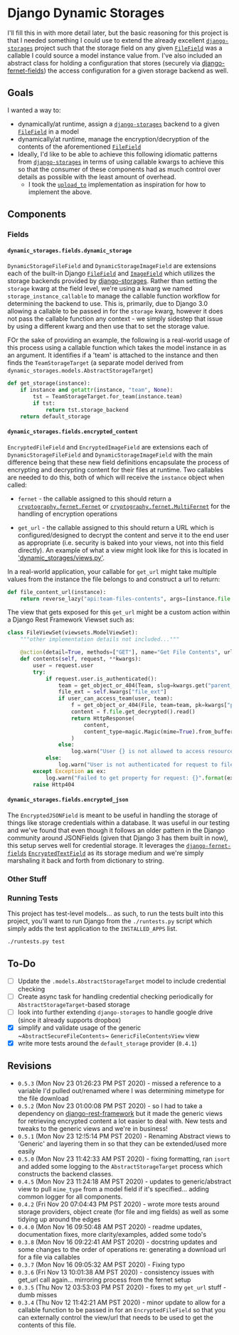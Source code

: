 # Django Dynamic Storages

I'll fill this in with more detail later, but the basic reasoning for this project is that I needed something I could use to extend the already excellent [`django-storages`](https://github.com/jschneier/django-storages) project such that the storage field on any given [`FileField`](https://docs.djangoproject.com/en/3.1/ref/models/fields/#filefield) was a callable I could source a model instance value from. I've also included an abstract class for holding a configuration that stores (securely via [django-fernet-fields](https://github.com/orcasgit/django-fernet-fields)) the access configuration for a given storage backend as well.  

## Goals

I wanted a way to:

* dynamically/at runtime, assign a [`django-storages`](https://github.com/jschneier/django-storages) backend to a given [`FileField`](https://docs.djangoproject.com/en/3.1/ref/models/fields/#filefield) in a model
* dynamically/at runtime, manage the encryption/decryption of the contents of the aforementioned [`FileField`](https://docs.djangoproject.com/en/3.1/ref/models/fields/#filefield)
* Ideally, I'd like to be able to achieve this following idiomatic patterns from [`django-storages`](https://github.com/jschneier/django-storages) in terms of using callable kwargs to achieve this so that the consumer of these components had as much control over details as possible with the least amount of overhead.
    * I took the [`upload_to`](https://docs.djangoproject.com/en/3.1/ref/models/fields/#django.db.models.FileField.upload_to) implementation as inspiration for how to implement the above.

## Components

### Fields

#### `dynamic_storages.fields.dynamic_storage`

`DynamicStorageFileField` and `DynamicStorageImageField` are extensions each of the built-in Django [`FileField`](https://docs.djangoproject.com/en/3.1/ref/models/fields/#filefield) and [`ImageField`](https://docs.djangoproject.com/en/3.1/ref/models/fields/#integerfield) which utilizes the storage backends provided by [django-storages](https://django-storages.readthedocs.io/en/latest/). Rather than setting the `storage` kwarg at the field level, we're using a kwarg we named `storage_instance_callable` to manage the callable function workflow for determining the backend to use. This is, primarily, due to Django 3.0 allowing a callable to be passed in for the `storage` kwarg, however it does not pass the callable function any context - we simply sidestep that issue by using a different kwarg and then use that to set the storage value.


FOr the sake of providing an example, the following is a real-world usage of this process using a callable function which takes the model instance in as an argument. It identifies if a 'team' is attached to the instance and then finds the `TeamStorageTarget` (a separate model derived from `dynamic_storages.models.AbstractStorageTarget`)

```python
def get_storage(instance):
    if instance and getattr(instance, "team", None):
        tst = TeamStorageTarget.for_team(instance.team)
        if tst:
            return tst.storage_backend
    return default_storage
```

#### `dynamic_storages.fields.encrypted_content`

`EncryptedFileField` and `EncryptedImageField` are extensions each of `DynamicStorageFileField` and `DynamicStorageImageField` with the main difference being that these new field definitions encapsulate the process of encrypting and decrypting content for their files at runtime. Two callables are needed to do this, both of which will receive the `instance` object when called:

* `fernet` - the callable assigned to this should return a [`cryptography.fernet.Fernet`](https://cryptography.io/en/latest/fernet.html?highlight=fernet#cryptography.fernet.Fernet) or [`cryptography.fernet.MultiFernet`](https://cryptography.io/en/latest/fernet.html?highlight=fernet#cryptography.fernet.Fernet) for the handling of encryption operations


* `get_url` - the callable assigned to this should return a URL which is configured/designed to decrypt the content and serve it to the end user as appropriate (i.e. security is baked into your views, not into this field directly). An example of what a view might look like for this is located in ['dynamic_storages/views.py'](dynamic_storages/views.py).

In a real-world application, your callable for `get_url` might take multiple values from the instance the file belongs to and construct a url to return:

```python
def file_content_url(instance):
    return reverse_lazy("api:team-files-contents", args=[instance.file.team.slug, instance.team.id, instance.team.file.name.split(".")[-1]])
```

The view that gets exposed for this `get_url` might be a custom action within a Django Rest Framework Viewset such as:

```python
class FileViewSet(viewsets.ModelViewSet):
    """other implementation details not included..."""

    @action(detail=True, methods=["GET"], name="Get File Contents", url_path="contents.<str:file_ext>")
    def contents(self, request, **kwargs):
        user = request.user
        try:
            if request.user.is_authenticated():
                team = get_object_or_404(Team, slug=kwargs.get("parent_lookup_team__slug"))
                file_ext = self.kwargs["file_ext"]
                if user_can_access_team(user, team):
                    f = get_object_or_404(File, team=team, pk=kwargs["pk"])
                    content = f.file.get_decrypted().read()
                    return HttpResponse(
                        content,
                        content_type=magic.Magic(mime=True).from_buffer(content),
                    )
                else:
                    log.warn("User {} is not allowed to access resources for team {}".format(user.username, team.name))
            else:
                log.warn("User is not authenticated for request to file with {}".format(self.kwargs))
        except Exception as ex:
            log.warn("Failed to get property for request: {}".format(ex))
        raise Http404
```

#### `dynamic_storages.fields.encrypted_json`

The `EncryptedJSONField` is meant to be useful in handling the storage of things like storage credentials within a database. It was useful in our testing and we've found that even though it follows an older pattern in the Django community around JSONFields (given that Django 3 has them built in now), this setup serves well for credential storage.  It leverages the [`django-fernet-fields`](https://github.com/orcasgit/django-fernet-fields) [`EncryptedTextField`](https://github.com/orcasgit/django-fernet-fields/blob/master/fernet_fields/fields.py#L109) as its storage medium and we're simply marshaling it back and forth from dictionary to string.  


### Other Stuff

### Running Tests

This project has test-level models... as such, to run the tests built into this project, you'll want to run Django from the `./runtests.py` script which simply adds the test application to the `INSTALLED_APPS` list.

```bash
./runtests.py test
```


## To-Do

* [ ] Update the `.models.AbstractStorageTarget` model to include credential checking
* [ ] Create async task for handling credential checking periodically for `AbstractStorageTarget`-based storage
* [ ] look into further extending `django-storages` to handle google drive (since it already supports dropbox)
* [X] simplify and validate usage of the generic ~`AbstractSecureFileContents`~ `GenericFileContentsView` view
* [X] write more tests around the `default_storage` provider (`0.4.1`)

## Revisions

* `0.5.3` (Mon Nov 23 01:26:23 PM PST 2020) - missed a reference to a variable I'd pulled out/renamed where I was determining mimetype for the file download
* `0.5.2` (Mon Nov 23 01:00:08 PM PST 2020) - so I had to take a dependency on [django-rest-framework](https://www.django-rest-framework.org/) but it made the generic views for retrieving encrypted content a lot easier to deal with. New tests and tweaks to the generic views and we're in business!
* `0.5.1` (Mon Nov 23 12:!5:14 PM PST 2020) - Renaming Abstract views to 'Generic' and layering them in so that they can be extended/used more easily
* `0.5.0` (Mon Nov 23 11:42:33 AM PST 2020) - fixing formatting, ran `isort` and added some logging to the `AbstractStorageTarget` process which constructs the backend classes.
* `0.4.5` (Mon Nov 23 11:24:18 AM PST 2020) - updates to generic/abstract view to pull `mime_type` from a model field if it's specified... adding common logger for all components.
* `0.4.2` (Fri Nov 20 07:04:43 PM PST 2020) - wrote more tests around storage providers, object create (for file and img fields) as well as some tidying up around the edges
* `0.4.0` (Mon Nov 16 09:50:48 AM PST 2020) - readme updates, documentation fixes, more clarity/examples, added some todo's
* `0.3.8` (Mon Nov 16 09:22:41 AM PST 2020) - docstring updates and some changes to the order of operations re: generating a download url for a file via callables
* `0.3.7` (Mon Nov 16 09:05:32 AM PST 2020) - Fixing typo
* `0.3.6` (Fri Nov 13 10:01:38 AM PST 2020) - consistency issues with get_url call again... mirroring process from the fernet setup
* `0.3.5` (Thu Nov 12 03:53:03 PM PST 2020) - fixes to my `get_url` stuff - dumb misses
* `0.3.4` (Thu Nov 12 11:42:21 AM PST 2020) - minor update to allow for a callable function to be passed in for an `EncryptedFileField` so that you can externally control the view/url that needs to be used to get the contents of this file.
